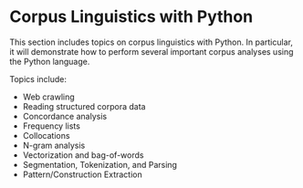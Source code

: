 # Corpus Linguistics with Python

This section includes topics on corpus linguistics with Python. 
In particular, it will demonstrate how to perform several important corpus analyses using the Python language.

Topics include:

- Web crawling
- Reading structured corpora data
- Concordance analysis
- Frequency lists
- Collocations
- N-gram analysis
- Vectorization and bag-of-words
- Segmentation, Tokenization, and Parsing
- Pattern/Construction Extraction
